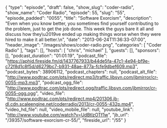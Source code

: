 {
  "type": "episode",
  "draft": false,
  "show_slug": "coder-radio",
  "show_name": "Coder Radio",
  "episode": 55,
  "slug": "55",
  "episode_padded": "0055",
  "title": "Software Exorcism",
  "description": "Even when you know better, you sometimes find yourself contributing to the problem,  just to get the job done. This week the guys bare it all and discuss how they\u2019ve ended up making things worse when they were hired to make it all better.\n",
  "date": "2013-06-24T11:36:33-07:00",
  "header_image": "/images/shows/coder-radio.png",
  "categories": [
    "Coder Radio"
  ],
  "tags": [],
  "hosts": [
    "chris",
    "michael"
  ],
  "guests": [],
  "sponsors": [],
  "podcast_duration": "01:01:19",
  "podcast_file": "https://aphid.fireside.fm/d/1437767933/b44de5fa-47c1-4e94-bf9e-c72f8d1c8f5d/d6279bc7-b931-48ae-877a-fcfe9dbef609.mp3",
  "podcast_bytes": 38906112,
  "podcast_chapters": null,
  "podcast_alt_file": "http://www.podtrac.com/pts/redirect.mp3/traffic.libsyn.com/jbmirror/cr-0055-mp3.mp3",
  "podcast_ogg_file": "http://www.podtrac.com/pts/redirect.ogg/traffic.libsyn.com/jbmirror/cr-0055-ogg.ogg",
  "video_file": "http://www.podtrac.com/pts/redirect.mp4/201306.jb-dl.cdn.scaleengine.net/coderradio/2013/cr-0055-432p.mp4",
  "video_hd_file": null,
  "video_mobile_file": null,
  "youtube_link": "http://www.youtube.com/watch?v=UdBtlzOTf1w",
  "jb_url": "/39357/software-exorcism-cr-55/",
  "fireside_url": "/55"
}

